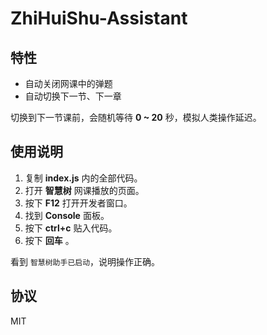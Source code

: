 # ZhiHuiShu-Assistant

## 特性

- 自动关闭网课中的弹题
- 自动切换下一节、下一章

切换到下一节课前，会随机等待 **0 ~ 20** 秒，模拟人类操作延迟。

## 使用说明

1. 复制 **index.js** 内的全部代码。
2. 打开 **智慧树** 网课播放的页面。
3. 按下 **F12** 打开开发者窗口。
4. 找到 **Console** 面板。
5. 按下 **ctrl+c** 贴入代码。
6. 按下 **回车** 。

看到 `智慧树助手已启动`，说明操作正确。

## 协议

MIT